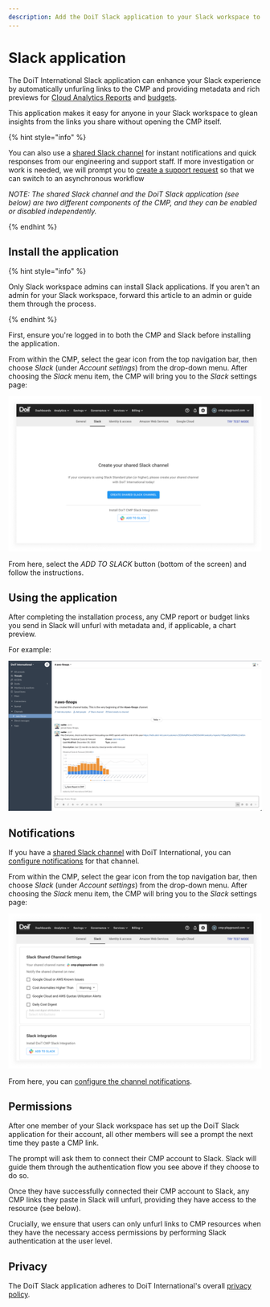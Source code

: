 ```yaml
---
description: Add the DoiT Slack application to your Slack workspace to unfurl links to the CMP with rich previews
---
```


# Slack application

The DoiT International Slack application can enhance your Slack experience by automatically unfurling links to the CMP and providing metadata and rich previews for [Cloud Analytics Reports](../cloud-analytics/create-cloud-report/README.md) and [budgets](../cloud-analytics/manage-budgets.md).

This application makes it easy for anyone in your Slack workspace to glean insights from the links you share without opening the CMP itself.

{% hint style="info" %}

You can also use a [shared Slack channel](../services/consulting-support/shared-slack-channel.md) for instant notifications and quick responses from our engineering and support staff. If more investigation or work is needed, we will prompt you to [create a support request](../services/consulting-support/README.md) so that we can switch to an asynchronous workflow

_NOTE: The shared Slack channel and the DoiT Slack application (see below) are two different components of the CMP, and they can be enabled or disabled independently._

{% endhint %}

## Install the application

{% hint style="info" %}

Only Slack workspace admins can install Slack applications. If you aren't an admin for your Slack workspace, forward this article to an admin or guide them through the process.

{% endhint %}

First, ensure you're logged in to both the CMP and Slack before installing the application.

From within the CMP, select the gear icon from the top navigation bar, then choose _Slack_ (under _Account settings_) from the drop-down menu. After choosing the _Slack_ menu item, the CMP will bring you to the _Slack_ settings page:

![A screenshot showing the _Slack_ settings page](../.gitbook/assets/cmp-settings-slack-create.png)

From here, select the _ADD TO SLACK_ button (bottom of the screen) and follow the instructions.

## Using the application

After completing the installation process, any CMP report or budget links you send in Slack will unfurl with metadata and, if applicable, a chart preview.

For example:

![A screenshot of an unfurled link in Slack](../.gitbook/assets/slack-link-unfurled.png)

## Notifications

If you have a [shared Slack channel](../services/consulting-support/shared-slack-channel.md) with DoiT International, you can [configure notifications](../services/consulting-support/shared-slack-channel.md#configure-your-shared-slack-channel) for that channel.

From within the CMP, select the gear icon from the top navigation bar, then choose _Slack_ (under _Account settings_) from the drop-down menu. After choosing the _Slack_ menu item, the CMP will bring you to the _Slack_ settings page:

![A screenshot showing the _Slack_ settings page](../.gitbook/assets/cmp-settings-slack-configure.png)

From here, you can [configure the channel notifications](../services/consulting-support/shared-slack-channel.md#configure-your-shared-slack-channel).

## Permissions

After one member of your Slack workspace has set up the DoiT Slack application for their account, all other members will see a prompt the next time they paste a CMP link.

The prompt will ask them to connect their CMP account to Slack. Slack will guide them through the authentication flow you see above if they choose to do so.

Once they have successfully connected their CMP account to Slack, any CMP links they paste in Slack will unfurl, providing they have access to the resource (see below).

Crucially, we ensure that users can only unfurl links to CMP resources when they have the necessary access permissions by performing Slack authentication at the user level.

## Privacy

The DoiT Slack application adheres to DoiT International's overall [privacy policy](https://www.doit-intl.com/privacy).
